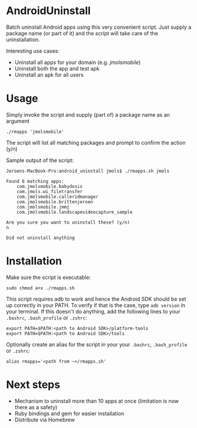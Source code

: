 # AndroidUninstall
Batch uninstall Android apps using this very convenient script. Just supply a package name (or part of it) and the script will take care of the uninstallation.

Interesting use cases:
* Uninstall all apps for your domain (e.g. *jmolsmobile*)
* Uninstall both the app and test apk
* Uninstall an apk for all users

# Usage
Simply invoke the script and supply (part of) a package name as an argument

```
./rmapps 'jmolsmobile'
```

The script will list all matching packages and prompt to confirm the action (y/n)

Sample output of the script:
```
Jeroens-MacBook-Pro:android_uninstall jmols$ ./rmapps.sh jmols

Found 6 matching apps:
    com.jmolsmobile.babydosis
    com.jmols.wi_filetransfer
    com.jmolsmobile.calleridmanager
    com.jmolsmobile.brittenjeroen
    com.jmolsmobile.jmmj
    com.jmolsmobile.landscapevideocapture_sample

Are you sure you want to uninstall these? (y/n)
n

Did not uninstall anything
```

# Installation
Make sure the script is executable:
```
sudo chmod a+x ./rmapps.sh
```

This script requires adb to work and hence the Android SDK should be set up correctly in your PATH. To verify if that is the case, type `adb version` in your terminal. If this doesn't do anything, add the following lines to your `.bashrc`, `.bash_profile` or `.zshrc`:

```
export PATH=$PATH:<path to Android SDK>/platform-tools
export PATH=$PATH:<path to Android SDK>/tools
```

Optionally create an alias for the script in your your `.bashrc`, `.bash_profile` or `.zshrc`:
```
alias rmapps='<path from ~>/rmapps.sh'
```

# Next steps
* Mechanism to uninstall more than 10 apps at once (limitation is now there as a safety)
* Ruby bindings and gem for easier installation
* Distribute via Homebrew
